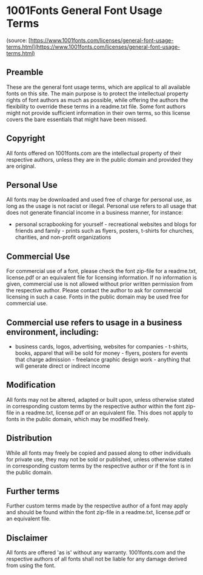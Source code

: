 1001Fonts General Font Usage Terms
==================================

(source: [https://www.1001fonts.com/licenses/general-font-usage-terms.html](https://www.1001fonts.com/licenses/general-font-usage-terms.html)

Preamble
--------

These are the general font usage terms, which are applical to all available fonts on this site. The main purpose is to protect the intellectual property rights of font authors as much as possible, while offering the authors the flexibility to override these terms in a readme.txt file. Some font authors might not provide sufficient information in their own terms, so this license covers the bare essentials that might have been missed.

Copyright
---------

All fonts offered on 1001fonts.com are the intellectual property of their respective authors, unless they are in the public domain and provided they are original.

Personal Use
------------

All fonts may be downloaded and used free of charge for personal use, as long as the usage is not racist or illegal. Personal use refers to all usage that does not generate financial income in a business manner, for instance:

- personal scrapbooking for yourself - recreational websites and blogs for friends and family - prints such as flyers, posters, t-shirts for churches, charities, and non-profit organizations

Commercial Use
--------------

For commercial use of a font, please check the font zip-file for a readme.txt, license.pdf or an equivalent file for licensing information. If no information is given, commercial use is not allowed without prior written permission from the respective author. Please contact the author to ask for commercial licensing in such a case. Fonts in the public domain may be used free for commercial use.

Commercial use refers to usage in a business environment, including:
--------------------------------------------------------------------

- business cards, logos, advertising, websites for companies - t-shirts, books, apparel that will be sold for money - flyers, posters for events that charge admission - freelance graphic design work - anything that will generate direct or indirect income

Modification
------------

All fonts may not be altered, adapted or built upon, unless otherwise stated in corresponding custom terms by the respective author within the font zip-file in a readme.txt, license.pdf or an equivalent file. This does not apply to fonts in the public domain, which may be modified freely.

Distribution
------------

While all fonts may freely be copied and passed along to other individuals for private use, they may not be sold or published, unless otherwise stated in corresponding custom terms by the respective author or if the font is in the public domain.

Further terms
-------------

Further custom terms made by the respective author of a font may apply and should be found within the font zip-file in a readme.txt, license.pdf or an equivalent file.

Disclaimer
----------

All fonts are offered 'as is' without any warranty. 1001fonts.com and the respective authors of all fonts shall not be liable for any damage derived from using the font.

